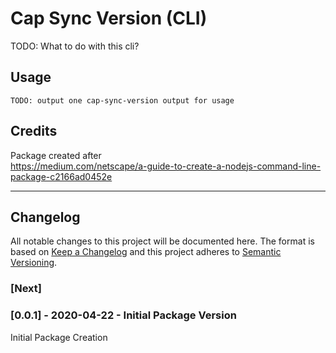 # Cap Sync Version (CLI)

TODO: What to do with this cli?

## Usage

```
TODO: output one cap-sync-version output for usage
```

## Credits

Package created after  
 https://medium.com/netscape/a-guide-to-create-a-nodejs-command-line-package-c2166ad0452e

---

## Changelog

All notable changes to this project will be documented here.
The format is based on [Keep a Changelog](http://keepachangelog.com/en/1.0.0/)
and this project adheres to [Semantic Versioning](http://semver.org/spec/v2.0.0.html).

### [Next]

### [0.0.1] - 2020-04-22 - Initial Package Version

Initial Package Creation

